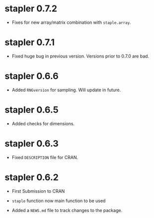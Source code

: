 # stapler 0.7.2

* Fixes for new array/matrix combination with `staple.array`.

# stapler 0.7.1

* Fixed huge bug in previous version.  Versions prior to 0.7.0 are bad.

# stapler 0.6.6

* Added `RNGversion` for sampling.  Will update in future.

# stapler 0.6.5

* Added checks for dimensions.

# stapler 0.6.3

* Fixed `DESCRIPTION` file for CRAN.

# stapler 0.6.2

* First Submission to CRAN

* `staple` function now main function to be used

* Added a `NEWS.md` file to track changes to the package.

